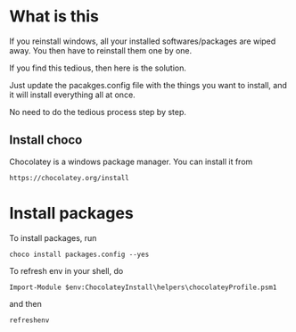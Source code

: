 # What is this

If you reinstall windows, all your installed softwares/packages are wiped away. 
You then have to reinstall them one by one. 

If you find this tedious, then here is the solution. 

Just update the pacakges.config file with the things you want to install, and it will install everything all 
at once. 

No need to do the tedious process step by step. 


## Install choco
Chocolatey is a windows package manager. You can install it from
```
https://chocolatey.org/install
```
# Install packages
To install packages, run
```
choco install packages.config --yes
``` 


To refresh env in your shell, do
```
Import-Module $env:ChocolateyInstall\helpers\chocolateyProfile.psm1 
```
and then
```
refreshenv
```
